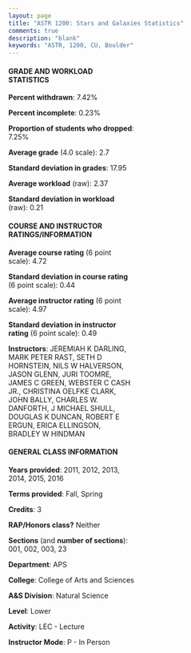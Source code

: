 ```yaml
---
layout: page
title: "ASTR 1200: Stars and Galaxies Statistics"
comments: true
description: "blank"
keywords: "ASTR, 1200, CU, Boulder"
--- 
```

<head>
<script src="https://ajax.googleapis.com/ajax/libs/jquery/2.1.3/jquery.min.js"></script>
<script src="https://dl.dropboxusercontent.com/s/pc42nxpaw1ea4o9/highcharts.js?dl=0"></script>
<!-- <script src="../assets/js/highcharts.js"></script> -->
<style type="text/css">@font-face {
	font-family: "Bebas Neue";
	src: url(https://www.filehosting.org/file/details/544349/BebasNeue%20Regular.otf) format("opentype");
	}
	h1.Bebas { 
		font-family: "Bebas Neue", Verdana, Tahoma;
	}
</style>
</head>
<body>
	<div id="container" style="float: right; width: 45%; height: 88%; margin-left: 2.5%; margin-right: 2.5%;"></div>
	<script language="JavaScript">
		$(document).ready(function() {
		var chart = {type: 'column'};
		var title = {text: 'Grade Distribution'};
		var xAxis = {categories: ['A','B','C','D','F'],crosshair: true};
		var yAxis = {min: 0,title: {text: 'Percentage'}};
		var tooltip = {headerFormat: '<center><b><span style="font-size:20px">{point.key}</span></b></center>',
		               pointFormat: '<td style="padding:0"><b>{point.y:.1f}%</b></td>',
		               footerFormat: '</table>',shared: true,useHTML: true};
		var plotOptions = {column: {pointPadding: 0.0,borderWidth: 0}};  
		var credits = {enabled: false};var series= [{name: 'Percent',data: [24.88,36.16,27.77,7.23,3.96,]}];
		var json = {};
		json.chart = chart;
		json.title = title;
		json.tooltip = tooltip;
		json.xAxis = xAxis;
		json.yAxis = yAxis;  
		json.series = series;
		json.plotOptions = plotOptions;  
		json.credits = credits;
		$('#container').highcharts(json);
	});
	</script>
</body>
			   
#### GRADE AND WORKLOAD STATISTICS

**Percent withdrawn**: 7.42%

**Percent incomplete**: 0.23%

**Proportion of students who dropped**: 7.25%

**Average grade** (4.0 scale): 2.7

**Standard deviation in grades**: 17.95

**Average workload** (raw): 2.37

**Standard deviation in workload** (raw): 0.21

#### COURSE AND INSTRUCTOR RATINGS/INFORMATION

**Average course rating** (6 point scale): 4.72

**Standard deviation in course rating** (6 point scale): 0.44

**Average instructor rating** (6 point scale): 4.97

**Standard deviation in instructor rating** (6 point scale): 0.49

**Instructors**: JEREMIAH K DARLING, MARK PETER RAST, SETH D HORNSTEIN, NILS W HALVERSON, JASON GLENN, JURI TOOMRE, JAMES C GREEN, WEBSTER C CASH JR., CHRISTINA OELFKE CLARK, JOHN BALLY, CHARLES W. DANFORTH, J MICHAEL SHULL, DOUGLAS K DUNCAN, ROBERT E ERGUN, ERICA ELLINGSON, BRADLEY W HINDMAN

#### GENERAL CLASS INFORMATION

**Years provided**: 2011, 2012, 2013, 2014, 2015, 2016

**Terms provided**: Fall, Spring

**Credits**: 3

**RAP/Honors class?** Neither

**Sections** (and **number of sections**): 001, 002, 003, 23

**Department**: APS

**College**: College of Arts and Sciences

**A&S Division**: Natural Science

**Level**: Lower

**Activity**: LEC - Lecture

**Instructor Mode**: P  - In Person